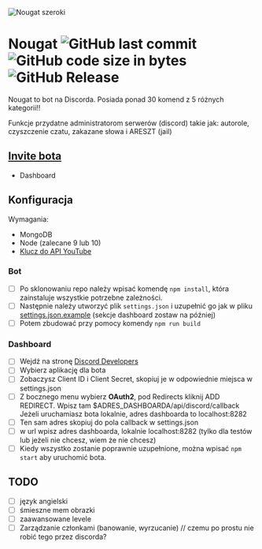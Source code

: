 ![Nougat szeroki](https://i.imgur.com/tFdycx5.jpg)

# Nougat ![GitHub last commit](https://img.shields.io/github/last-commit/pizza61/nougat.svg?style=for-the-badge) ![GitHub code size in bytes](https://img.shields.io/github/languages/code-size/pizza61/nougat.svg?style=for-the-badge) ![GitHub Release](https://img.shields.io/github/release/pizza61/nougat.svg?style=for-the-badge)

Nougat to bot na Discorda. Posiada ponad 30 komend z 5 różnych kategorii!! 

Funkcje przydatne administratorom serwerów (discord) takie jak: autorole, czyszczenie czatu, zakazane słowa i ARESZT (jail)

## [Invite bota](https://discordapp.com/api/oauth2/authorize?client_id=429587398511427584&permissions=469822598&scope=bot)
* Dashboard

## Konfiguracja
Wymagania:
* MongoDB
* Node (zalecane 9 lub 10)
* [Klucz do API YouTube](https://developers.google.com/youtube/v3/getting-started)

### Bot
- [ ] Po sklonowaniu repo należy wpisać komendę `npm install`, która zainstaluje wszystkie potrzebne zależności.
- [ ] Następnie należy utworzyć plik `settings.json` i uzupełnić go jak w pliku [settings.json.example](https://github.com/pizza61/nougat/blob/master/settings.json.example) (sekcje dashboard zostaw na później)
- [ ] Potem zbudować przy pomocy komendy `npm run build`
### Dashboard
- [ ] Wejdź na stronę [Discord Developers](https://discordapp.com/developers/applications/)
- [ ] Wybierz aplikację dla bota
- [ ] Zobaczysz Client ID i Client Secret, skopiuj je w odpowiednie miejsca w settings.json
- [ ] Z bocznego menu wybierz **OAuth2**, pod Redirects kliknij ADD REDIRECT. Wpisz tam $ADRES_DASHBOARDA/api/discord/callback Jeżeli uruchamiasz bota lokalnie, adres dashboarda to localhost:8282
- [ ] Ten sam adres skopiuj do pola callback w settings.json
- [ ] w url wpisz adres dashboarda, lokalnie localhost:8282 (tylko dla testów lub jeżeli nie chcesz, wiem że nie chcesz)
- [ ] Kiedy wszystko zostanie poprawnie uzupełnione, można wpisać `npm start` aby uruchomić bota.

## TODO
- [ ] język angielski
- [ ] śmieszne mem obrazki
- [ ] zaawansowane levele
- [ ] Zarządzanie członkami (banowanie, wyrzucanie) // czemu po prostu nie robić tego przez discorda?